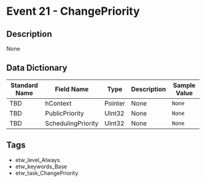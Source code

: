 # Event 21 - ChangePriority

## Description
None

## Data Dictionary
|Standard Name|Field Name|Type|Description|Sample Value|
|---|---|---|---|---|
|TBD|hContext|Pointer|None|`None`|
|TBD|PublicPriority|UInt32|None|`None`|
|TBD|SchedulingPriority|UInt32|None|`None`|

## Tags
* etw_level_Always
* etw_keywords_Base
* etw_task_ChangePriority